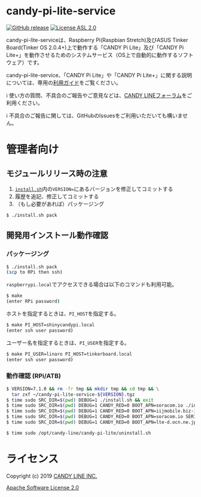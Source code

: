 candy-pi-lite-service
===
[![GitHub release](https://img.shields.io/github/release/CANDY-LINE/candy-pi-lite-service.svg)](https://github.com/CANDY-LINE/candy-pi-lite-service/releases/latest)
[![License ASL 2.0](https://img.shields.io/github/license/CANDY-LINE/candy-pi-lite-service.svg)](https://opensource.org/licenses/Apache-2.0)

candy-pi-lite-serviceは、Raspberry Pi(Raspbian Stretch)及びASUS Tinker Board(Tinker OS 2.0.4+)上で動作する「CANDY Pi Lite」及び「CANDY Pi Lite+」を動作させるためのシステムサービス（OS上で自動的に動作するソフトウェア）です。

candy-pi-lite-service、「CANDY Pi Lite」や「CANDY Pi Lite+」に関する説明については、専用の[利用ガイド](https://candy-line.gitbooks.io/candy-pi-lite/content/)をご覧ください。

ℹ️ 使い方の質問、不具合のご報告やご意見などは、[CANDY LINEフォーラム](https://forums.candy-line.io/c/candy-pi-lite)をご利用ください。

ℹ️ 不具合のご報告に関しては、GitHubのIssuesをご利用いただいても構いません。

# 管理者向け
## モジュールリリース時の注意
1. [`install.sh`](install.sh)内の`VERSION=`にあるバージョンを修正してコミットする
1. 履歴を追記、修正してコミットする
1. （もし必要があれば）パッケージング
```bash
$ ./install.sh pack
```

## 開発用インストール動作確認
### パッケージング

```bash
$ ./install.sh pack
(scp to RPi then ssh)
```

`raspberrypi.local`でアクセスできる場合は以下のコマンドも利用可能。
```bash
$ make
(enter RPi password)
```

ホストを指定するときは、`PI_HOST`を指定する。
```bash
$ make PI_HOST=shinycandypi.local
(enter ssh user password)
```

ユーザー名を指定するときは、`PI_USER`を指定する。
```bash
$ make PI_USER=linaro PI_HOST=tinkerboard.local
(enter ssh user password)
```

### 動作確認 (RPi/ATB)

```bash
$ VERSION=7.1.0 && rm -fr tmp && mkdir tmp && cd tmp && \
  tar zxf ~/candy-pi-lite-service-${VERSION}.tgz
$ time sudo SRC_DIR=$(pwd) DEBUG=1 ./install.sh && exit
$ time sudo SRC_DIR=$(pwd) DEBUG=1 CANDY_RED=0 BOOT_APN=soracom.io ./install.sh && exit
$ time sudo SRC_DIR=$(pwd) DEBUG=1 CANDY_RED=0 BOOT_APN=iijmobile.biz-ipv4v6 ./install.sh && exit
$ time sudo SRC_DIR=$(pwd) DEBUG=1 CANDY_RED=0 BOOT_APN=soracom.io SERIAL_PORT_TYPE=usb ./install.sh && exit
$ time sudo SRC_DIR=$(pwd) DEBUG=1 CANDY_RED=0 BOOT_APN=lte-d.ocn.ne.jp PPP_PING_TYPE=TEST PPP_PING_DESTINATION=1.2.3.4 PPP_PING_IP_VERSION=4 PPP_PING_INTERVAL_SEC=10 ./install.sh && exit

$ time sudo /opt/candy-line/candy-pi-lite/uninstall.sh
```

# ライセンス

Copyright (c) 2019 [CANDY LINE INC.](https://www.candy-line.io)

[Apache Software License 2.0](LICENSE)

